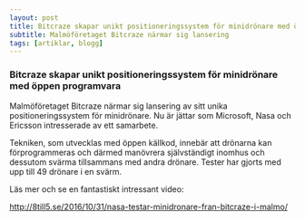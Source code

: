 ```yaml
---
layout: post
title: Bitcraze skapar unikt positioneringssystem för minidrönare med öppen programvara
subtitle: Malmöföretaget Bitcraze närmar sig lansering 
tags: [artiklar, blogg]
---
```


### Bitcraze skapar unikt positioneringssystem för minidrönare med öppen programvara
Malmöföretaget Bitcraze närmar sig lansering av sitt unika positioneringssystem för minidrönare. Nu är jättar som Microsoft, Nasa och Ericsson intresserade av ett samarbete.

Tekniken, som utvecklas med öppen källkod, innebär att drönarna kan förprogrammeras och därmed manövrera självständigt inomhus och dessutom svärma tillsammans med andra drönare. Tester har gjorts med upp till 49 drönare i en svärm.

Läs mer och se en fantastiskt intressant video:

http://8till5.se/2016/10/31/nasa-testar-minidronare-fran-bitcraze-i-malmo/

